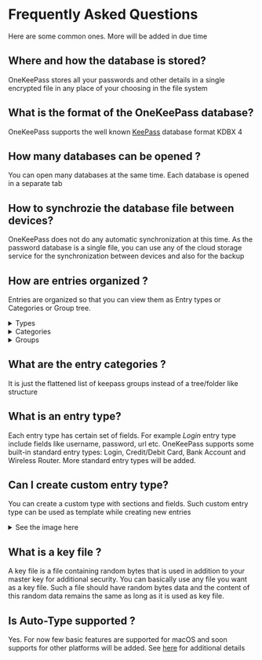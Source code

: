 # Frequently Asked Questions

Here are some common ones. More will be added in due time

## Where and how the database is stored?
OneKeePass stores all your passwords and other details in a single encrypted file in any place of your choosing in the file system 

## What is the format of the OneKeePass database?
OneKeePass supports the well known [KeePass](https://keepass.info/help/kb/kdbx_4.1.html) database format KDBX 4

## How many databases can be opened ?
You can open many databases at the same time. Each database is opened in a separate tab

## How to synchrozie the database file between devices?
OneKeePass does not do any automatic synchronization at this time. As the password database is a single file, you can 
use any of the cloud storage service for the synchronization between devices and also for the backup


## How are entries organized ?
Entries are organized so that you can view them as  Entry types or Categories or Group tree. 

<details>
<summary>Types</summary>
<h1 align="center">
  <img src="../screenshots/Entry-Cat-Types.jpg" alt=""  />
  <br>
</h1>
</details>

<details>
<summary>Categories</summary>
<h1 align="center">
  <img src="../screenshots/Entry-Cat-Categories.jpg" alt=""  />
  <br>
</h1>
</details>

<details>
<summary>Groups</summary>
<h1 align="center">
  <img src="../screenshots/Entry-Cat-Groups.jpg" alt=""  />
  <br>
</h1>
</details>


## What are the entry categories ?
It is just the flattened list of keepass groups instead of a tree/folder like structure


## What is an entry type?
Each entry type has certain set of fields. For example *Login* entry type include fields like username, password, url etc.
OneKeePass supports some built-in standard entry types: Login, Credit/Debit Card, Bank Account and Wireless Router.
More standard entry types will be added. 


## Can I create custom entry type?
You can create a custom type with sections and fields. Such custom entry type can be used as template while creating new entries

<details>
<summary>See the image here</summary>
<h1 align="center">
  <img src="../screenshots/New-Custom-Entry-Type.jpg" alt=""  />
  <br>
</h1>

</details>

## What is a key file ?
A key file is a file containing random bytes that is used in addition to your master key for additional security. You can basically use any file you want as a key file. Such a file should have random bytes data and the content of this random data remains the same as long as it is used as key file.

## Is Auto-Type supported ?
Yes. For now few basic features are supported for macOS and soon supports for other platforms will be added. See [here](./AUTO-TYPE.md) for additional details







